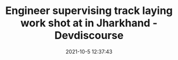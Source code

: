 ---
"title": "Engineer supervising track laying work shot at in Jharkhand - Devdiscourse"
"date": "2021-10-5 12:37:43"
"feed_name": "GOOGLENEWSCONSTRUCTION"
"feed_website": "https://news.google.com/search?q=construction%2Bincident&hl=en-US&gl=US&ceid=US:en"
"feed_rss": "https://news.google.com/rss/search?q=construction%2Bincident&hl=en-US&gl=US&ceid=US:en"
"link": "https://www.devdiscourse.com/article/law-order/1756780-engineer-supervising-track-laying-work-shot-at-in-jharkhand"
"source": "{'href': 'https://www.devdiscourse.com', 'title': 'Devdiscourse'}"
"file": "_posts/2021-1-1-e4ce4118563317c475d7335c563e37168a0b1d45.md"
"accident": "0"
"drilling": "0"
"dead": "0"
"injured": "0"
"arrested": "0"
"place": "unknown place"
"where": "unknown site"
"causes": "unknown"
"place_uri": "unknown place"
---